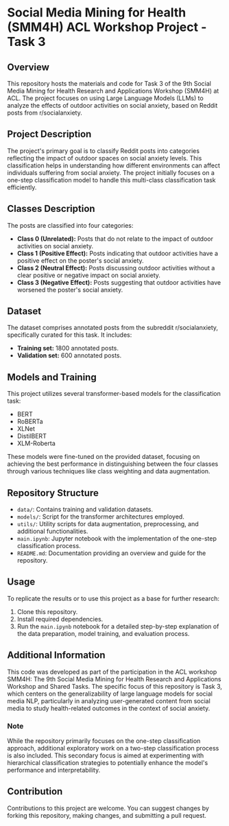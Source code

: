 # Social Media Mining for Health (SMM4H) ACL Workshop Project - Task 3

## Overview
This repository hosts the materials and code for Task 3 of the 9th Social Media Mining for Health Research and Applications Workshop (SMM4H) at ACL. The project focuses on using Large Language Models (LLMs) to analyze the effects of outdoor activities on social anxiety, based on Reddit posts from r/socialanxiety.

## Project Description
The project's primary goal is to classify Reddit posts into categories reflecting the impact of outdoor spaces on social anxiety levels. This classification helps in understanding how different environments can affect individuals suffering from social anxiety. The project initially focuses on a one-step classification model to handle this multi-class classification task efficiently.

## Classes Description
The posts are classified into four categories:
- **Class 0 (Unrelated):** Posts that do not relate to the impact of outdoor activities on social anxiety.
- **Class 1 (Positive Effect):** Posts indicating that outdoor activities have a positive effect on the poster's social anxiety.
- **Class 2 (Neutral Effect):** Posts discussing outdoor activities without a clear positive or negative impact on social anxiety.
- **Class 3 (Negative Effect):** Posts suggesting that outdoor activities have worsened the poster's social anxiety.

## Dataset
The dataset comprises annotated posts from the subreddit r/socialanxiety, specifically curated for this task. It includes:
- **Training set:** 1800 annotated posts.
- **Validation set:** 600 annotated posts.

## Models and Training
This project utilizes several transformer-based models for the classification task:
- BERT
- RoBERTa
- XLNet
- DistilBERT
- XLM-Roberta

These models were fine-tuned on the provided dataset, focusing on achieving the best performance in distinguishing between the four classes through various techniques like class weighting and data augmentation.

## Repository Structure
- `data/`: Contains training and validation datasets.
- `models/`: Script for the transformer architectures employed.
- `utils/`: Utility scripts for data augmentation, preprocessing, and additional functionalities.
- `main.ipynb`: Jupyter notebook with the implementation of the one-step classification process.
- `README.md`: Documentation providing an overview and guide for the repository.

## Usage
To replicate the results or to use this project as a base for further research:
1. Clone this repository.
2. Install required dependencies.
3. Run the `main.ipynb` notebook for a detailed step-by-step explanation of the data preparation, model training, and evaluation process.

## Additional Information
This code was developed as part of the participation in the ACL workshop SMM4H: The 9th Social Media Mining for Health Research and Applications Workshop and Shared Tasks. The specific focus of this repository is Task 3, which centers on the generalizability of large language models for social media NLP, particularly in analyzing user-generated content from social media to study health-related outcomes in the context of social anxiety.

### Note
While the repository primarily focuses on the one-step classification approach, additional exploratory work on a two-step classification process is also included. This secondary focus is aimed at experimenting with hierarchical classification strategies to potentially enhance the model's performance and interpretability.

## Contribution
Contributions to this project are welcome. You can suggest changes by forking this repository, making changes, and submitting a pull request.